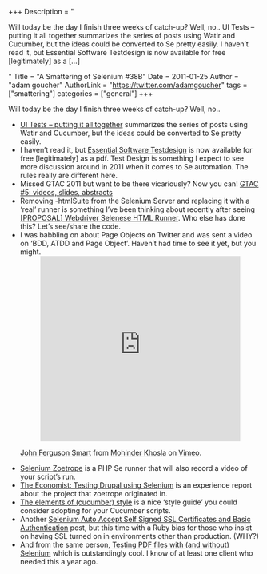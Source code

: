 +++
Description = "<p>Will today be the day I finish three weeks of catch-up? Well, no.. UI Tests – putting it all together summarizes the series of posts using Watir and Cucumber, but the ideas could be converted to Se pretty easily. I haven’t read it, but Essential Software Testdesign is now available for free [legitimately] as a […]</p>"
Title = "A Smattering of Selenium #38B"
Date = 2011-01-25
Author = "adam goucher"
AuthorLink = "https://twitter.com/adamgoucher"
tags = ["smattering"]
categories = ["general"]
+++
<p>Will today be the day I finish three weeks of catch-up? Well, no..</p>
<ul>
<li><a href="http://www.cheezyworld.com/2010/12/16/ui-tests-putting-it-all-together/">UI Tests – putting it all together</a> summarizes the series of posts using Watir and Cucumber, but the ideas could be converted to Se pretty easily.</li>
<li>I haven&#8217;t read it, but <a href="http://www.ryber.se/?p=213">Essential Software Testdesign</a> is now available for free [legitimately] as a pdf</a>. Test Design is something I expect to see more discussion around in 2011 when it comes to Se automation. The rules really are different here.</li>
<li>Missed GTAC 2011 but want to be there vicariously? Now you can! <a href="http://googletesting.blogspot.com/2010/12/gtac-5-videos-slides-abstracts.html">GTAC #5: videos, slides, abstracts</a></li>
<li>Removing -htmlSuite from the Selenium Server and replacing it with a &#8216;real&#8217; runner is something I&#8217;ve been thinking about recently after seeing <a href="http://code.google.com/p/selenium/issues/detail?id=175">	[PROPOSAL] Webdriver Selenese HTML Runner</a>. Who else has done this? Let&#8217;s see/share the code.</li>
<li>I was babbling on about Page Objects on Twitter and was sent a video on &#8216;BDD, ATDD and Page Object&#8217;. Haven&#8217;t had time to see it yet, but you might.<br />
<div class="embed-vimeo" style="text-align: center;"><iframe src="https://player.vimeo.com/video/18223672" width="400" height="371" frameborder="0" webkitallowfullscreen mozallowfullscreen allowfullscreen></iframe></div></p>
<p><a href="http://vimeo.com/18223672">John Ferguson Smart</a> from <a href="http://vimeo.com/user4352894">Mohinder Khosla</a> on <a href="http://vimeo.com">Vimeo</a>.</p>
</li>
<li><a href="https://launchpad.net/selenium-zoetrope">Selenium Zoetrope</a> is a PHP Se runner that will also record a video of your script&#8217;s run.</li>
<li><a href="http://codebaboon.com/economist-testing-drupal-using-selenium">The Economist: Testing Drupal using Selenium</a> is an experience report about the project that zoetrope originated in.</li>
<li><a href="http://testingwithvision.com/2011/01/04/the-elements-of-cucumber-style/">The elements of (cucumber) style</a> is a nice &#8216;style guide&#8217; you could consider adopting for your Cucumber scripts.</li>
<li>Another <a href="http://agilesoftwaretesting.com/?p=143">Selenium Auto Accept Self Signed SSL Certificates and Basic Authentication</a> post, but this time with a Ruby bias for those who insist on having SSL turned on in environments other than production. (WHY?)</li>
<li>And from the same person, <a href="http://agilesoftwaretesting.com/?p=166">Testing PDF files with (and without) Selenium</a> which is outstandingly cool. I know of at least one client who needed this a year ago.</li>
</ul>

